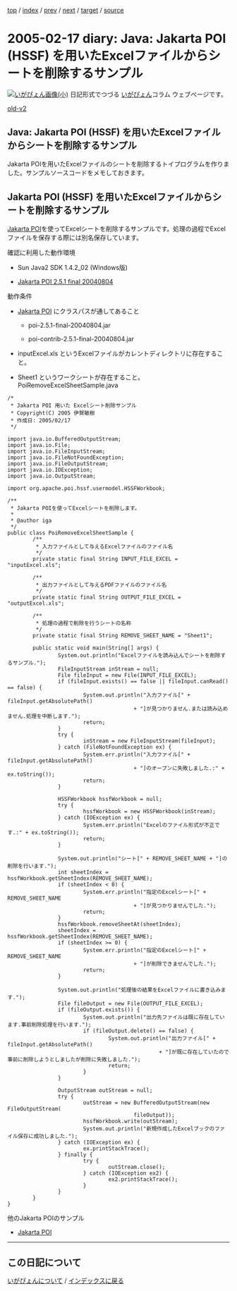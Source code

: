 [top](https://igapyon.github.io/diary/) 
 / [index](https://igapyon.github.io/diary/2005/index.html) 
 / [prev](https://igapyon.github.io/diary/2005/ig050216.html) 
 / [next](https://igapyon.github.io/diary/2005/ig050218.html) 
 / [target](https://igapyon.github.io/diary/2005/ig050217.html) 
 / [source](https://github.com/igapyon/diary/blob/gh-pages/2005/ig050217.html.src.md) 

2005-02-17 diary: Java: Jakarta POI (HSSF) を用いたExcelファイルからシートを削除するサンプル
=====================================================================================================
[![いがぴょん画像(小)](https://igapyon.github.io/diary/images/iga200306s.jpg "いがぴょん")](https://igapyon.github.io/diary/memo/memoigapyon.html) 日記形式でつづる [いがぴょん](https://igapyon.github.io/diary/memo/memoigapyon.html)コラム ウェブページです。

[old-v2](ig050217-orig.html)

## Java: Jakarta POI (HSSF) を用いたExcelファイルからシートを削除するサンプル

Jakarta POIを用いたExcelファイルのシートを削除するトイプログラムを作りました。サンプルソースコードをメモしておきます。


## Jakarta POI (HSSF) を用いたExcelファイルからシートを削除するサンプル

[Jakarta POI](http://www.igapyon.jp/igapyon/diary/keyword/jakartapoi.html)を使ってExcelシートを削除するサンプルです。処理の過程でExcelファイルを保存する際には別名保存しています。

確認に利用した動作環境

* Sun Java2 SDK 1.4.2_02 (Windows版)
  
* [Jakarta POI 2.5.1 final 20040804](http://www.meisei-u.ac.jp/mirror/apache/dist/jakarta/poi/)

動作条件

* [Jakarta POI](http://www.igapyon.jp/igapyon/diary/keyword/jakartapoi.html) にクラスパスが通してあること
  
  * poi-2.5.1-final-20040804.jar 
    
  * poi-contrib-2.5.1-final-20040804.jar
  

  
* inputExcel.xls というExcelファイルがカレントディレクトリに存在すること。
  
* Sheet1 というワークシートが存在すること。
PoiRemoveExcelSheetSample.java

      
```
/*
 * Jakarta POI 用いた Excelシート削除サンプル
 * Copyright(C) 2005 伊賀敏樹
 * 作成日: 2005/02/17
 */

import java.io.BufferedOutputStream;
import java.io.File;
import java.io.FileInputStream;
import java.io.FileNotFoundException;
import java.io.FileOutputStream;
import java.io.IOException;
import java.io.OutputStream;

import org.apache.poi.hssf.usermodel.HSSFWorkbook;

/**
 * Jakarta POIを使ってExcelシートを削除します。
 * 
 * @author iga
 */
public class PoiRemoveExcelSheetSample {
        /**
         * 入力ファイルとして与えるExcelファイルのファイル名
         */
        private static final String INPUT_FILE_EXCEL = "inputExcel.xls";

        /**
         * 出力ファイルとして与えるPDFファイルのファイル名
         */
        private static final String OUTPUT_FILE_EXCEL = "outputExcel.xls";

        /**
         * 処理の過程で削除を行うシートの名称
         */
        private static final String REMOVE_SHEET_NAME = "Sheet1";

        public static void main(String[] args) {
                System.out.println("Excelファイルを読み込んでシートを削除するサンプル.");
                FileInputStream inStream = null;
                File fileInput = new File(INPUT_FILE_EXCEL);
                if (fileInput.exists() == false || fileInput.canRead() == false) {
                        System.out.println("入力ファイル[" + fileInput.getAbsolutePath()
                                        + "]が見つかりません.または読み込めません.処理を中断します.");
                        return;
                }
                try {
                        inStream = new FileInputStream(fileInput);
                } catch (FileNotFoundException ex) {
                        System.err.println("入力ファイル[" + fileInput.getAbsolutePath()
                                        + "]のオープンに失敗しました.:" + ex.toString());
                        return;
                }

                HSSFWorkbook hssfWorkbook = null;
                try {
                        hssfWorkbook = new HSSFWorkbook(inStream);
                } catch (IOException ex) {
                        System.err.println("Excelのファイル形式が不正です.:" + ex.toString());
                        return;
                }

                System.out.println("シート[" + REMOVE_SHEET_NAME + "]の削除を行います.");
                int sheetIndex = hssfWorkbook.getSheetIndex(REMOVE_SHEET_NAME);
                if (sheetIndex < 0) {
                        System.err.println("指定のExcelシート[" + REMOVE_SHEET_NAME
                                        + "]が見つかりませんでした.");
                        return;
                }
                hssfWorkbook.removeSheetAt(sheetIndex);
                sheetIndex = hssfWorkbook.getSheetIndex(REMOVE_SHEET_NAME);
                if (sheetIndex >= 0) {
                        System.err.println("指定のExcelシート[" + REMOVE_SHEET_NAME
                                        + "]が削除できませんでした.");
                        return;
                }

                System.out.println("処理後の結果をExcelファイルに書き込みます.");
                File fileOutput = new File(OUTPUT_FILE_EXCEL);
                if (fileOutput.exists()) {
                        System.out.println("出力先ファイルは既に存在しています.事前削除処理を行います.");
                        if (fileOutput.delete() == false) {
                                System.out.println("出力ファイル[" + fileInput.getAbsolutePath()
                                                + "]が既に存在していたので事前に削除しようとしましたが削除に失敗しました.");
                                return;
                        }
                }

                OutputStream outStream = null;
                try {
                        outStream = new BufferedOutputStream(new FileOutputStream(
                                        fileOutput));
                        hssfWorkbook.write(outStream);
                        System.out.println("新規作成したExcelブックのファイル保存に成功しました.");
                } catch (IOException ex) {
                        ex.printStackTrace();
                } finally {
                        try {
                                outStream.close();
                        } catch (IOException ex2) {
                                ex2.printStackTrace();
                        }
                }
        }
}
```

      

他のJakarta POIのサンプル

* [Jakarta POI](http://www.igapyon.jp/igapyon/diary/keyword/jakartapoi.html)

----------------------------------------------------------------------------------------------------

## この日記について
[いがぴょんについて](https://igapyon.github.io/diary/memo/memoigapyon.html) / [インデックスに戻る](https://igapyon.github.io/diary/idxall.html)
